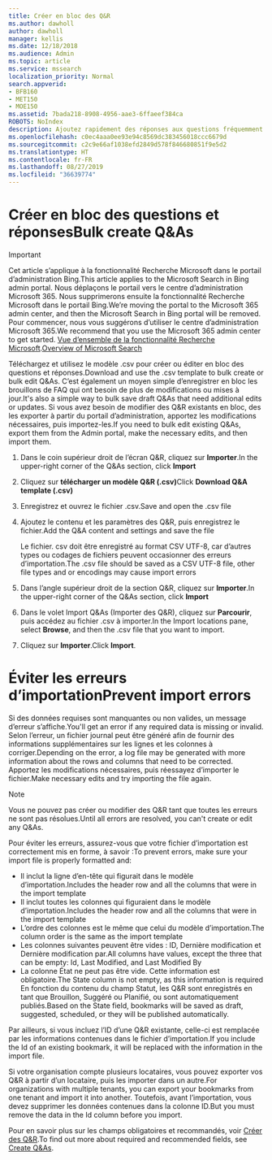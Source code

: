 ```yaml
---
title: Créer en bloc des Q&R
ms.author: dawholl
author: dawholl
manager: kellis
ms.date: 12/18/2018
ms.audience: Admin
ms.topic: article
ms.service: mssearch
localization_priority: Normal
search.appverid:
- BFB160
- MET150
- MOE150
ms.assetid: 7bada218-8908-4956-aae3-6ffaeef384ca
ROBOTS: NoIndex
description: Ajoutez rapidement des réponses aux questions fréquemment posées à l’aide des outils d’importation disponibles dans le portail d’administration de Recherche Microsoft
ms.openlocfilehash: c0ec4aaa0ee93e94c8569dc383456018ccc6679d
ms.sourcegitcommit: c2c9e66af1038efd2849d578f846680851f9e5d2
ms.translationtype: HT
ms.contentlocale: fr-FR
ms.lasthandoff: 08/27/2019
ms.locfileid: "36639774"
---
```

# <a name="bulk-create-qas"></a><span data-ttu-id="6d48c-103">Créer en bloc des questions et réponses</span><span class="sxs-lookup"><span data-stu-id="6d48c-103">Bulk create Q&As</span></span>

> [!IMPORTANT]
> <span data-ttu-id="6d48c-104">Cet article s’applique à la fonctionnalité Recherche Microsoft dans le portail d’administration Bing.</span><span class="sxs-lookup"><span data-stu-id="6d48c-104">This article applies to the Microsoft Search in Bing admin portal.</span></span> <span data-ttu-id="6d48c-105">Nous déplaçons le portail vers le centre d’administration Microsoft 365. Nous supprimerons ensuite la fonctionnalité Recherche Microsoft dans le portail Bing.</span><span class="sxs-lookup"><span data-stu-id="6d48c-105">We’re moving the portal to the Microsoft 365 admin center, and then the Microsoft Search in Bing portal will be removed.</span></span> <span data-ttu-id="6d48c-106">Pour commencer, nous vous suggérons d’utiliser le centre d’administration Microsoft 365.</span><span class="sxs-lookup"><span data-stu-id="6d48c-106">We recommend that you use the Microsoft 365 admin center to get started.</span></span> <span data-ttu-id="6d48c-107">[Vue d’ensemble de la fonctionnalité Recherche Microsoft](overview-microsoft-search.md).</span><span class="sxs-lookup"><span data-stu-id="6d48c-107">[Overview of Microsoft Search](overview-microsoft-search.md)</span></span>
    
<span data-ttu-id="6d48c-108">Téléchargez et utilisez le modèle .csv pour créer ou éditer en bloc des questions et réponses.</span><span class="sxs-lookup"><span data-stu-id="6d48c-108">Download and use the .csv template to bulk create or bulk edit Q&As.</span></span> <span data-ttu-id="6d48c-109">C’est également un moyen simple d’enregistrer en bloc les brouillons de FAQ qui ont besoin de plus de modifications ou mises à jour.</span><span class="sxs-lookup"><span data-stu-id="6d48c-109">It's also a simple way to bulk save draft Q&As that need additional edits or updates.</span></span> <span data-ttu-id="6d48c-110">Si vous avez besoin de modifier des Q&R existants en bloc, des les exporter à partir du portail d’administration, apportez les modifications nécessaires, puis importez-les.</span><span class="sxs-lookup"><span data-stu-id="6d48c-110">If you need to bulk edit existing Q&As, export them from the Admin portal, make the necessary edits, and then import them.</span></span>
  
1. <span data-ttu-id="6d48c-111">Dans le coin supérieur droit de l’écran Q&R, cliquez sur **Importer**.</span><span class="sxs-lookup"><span data-stu-id="6d48c-111">In the upper-right corner of the Q&As section, click **Import**</span></span>
    
2. <span data-ttu-id="6d48c-112">Cliquez sur **télécharger un modèle Q&R (.csv)**</span><span class="sxs-lookup"><span data-stu-id="6d48c-112">Click **Download Q&A template (.csv)**</span></span>
    
3. <span data-ttu-id="6d48c-113">Enregistrez et ouvrez le fichier .csv.</span><span class="sxs-lookup"><span data-stu-id="6d48c-113">Save and open the .csv file</span></span>
    
4. <span data-ttu-id="6d48c-114">Ajoutez le contenu et les paramètres des Q&R, puis enregistrez le fichier.</span><span class="sxs-lookup"><span data-stu-id="6d48c-114">Add the Q&A content and settings and save the file</span></span>

    <span data-ttu-id="6d48c-115">Le fichier. csv doit être enregistré au format CSV UTF-8, car d’autres types ou codages de fichiers peuvent occasionner des erreurs d’importation.</span><span class="sxs-lookup"><span data-stu-id="6d48c-115">The .csv file should be saved as a CSV UTF-8 file, other file types and or encodings may cause import errors</span></span>
    
5. <span data-ttu-id="6d48c-116">Dans l’angle supérieur droit de la section Q&R, cliquez sur **Importer**.</span><span class="sxs-lookup"><span data-stu-id="6d48c-116">In the upper-right corner of the Q&As section, click **Import**</span></span>
    
6. <span data-ttu-id="6d48c-117">Dans le volet Import Q&As (Importer des Q&R), cliquez sur **Parcourir**, puis accédez au fichier .csv à importer.</span><span class="sxs-lookup"><span data-stu-id="6d48c-117">In the Import locations pane, select **Browse**, and then the .csv file that you want to import.</span></span> 
    
7. <span data-ttu-id="6d48c-118">Cliquez sur **Importer**.</span><span class="sxs-lookup"><span data-stu-id="6d48c-118">Click **Import**.</span></span>

# <a name="prevent-import-errors"></a><span data-ttu-id="6d48c-119">Éviter les erreurs d’importation</span><span class="sxs-lookup"><span data-stu-id="6d48c-119">Prevent import errors</span></span>      
<span data-ttu-id="6d48c-120">Si des données requises sont manquantes ou non valides, un message d’erreur s’affiche.</span><span class="sxs-lookup"><span data-stu-id="6d48c-120">You'll get an error if any required data is missing or invalid.</span></span> <span data-ttu-id="6d48c-121">Selon l’erreur, un fichier journal peut être généré afin de fournir des informations supplémentaires sur les lignes et les colonnes à corriger.</span><span class="sxs-lookup"><span data-stu-id="6d48c-121">Depending on the error, a log file may be generated with more information about the rows and columns that need to be corrected.</span></span> <span data-ttu-id="6d48c-122">Apportez les modifications nécessaires, puis réessayez d’importer le fichier.</span><span class="sxs-lookup"><span data-stu-id="6d48c-122">Make necessary edits and try importing the file again.</span></span>

> [!NOTE]
> <span data-ttu-id="6d48c-123">Vous ne pouvez pas créer ou modifier des Q&R tant que toutes les erreurs ne sont pas résolues.</span><span class="sxs-lookup"><span data-stu-id="6d48c-123">Until all errors are resolved, you can't create or edit any Q&As.</span></span> 

<span data-ttu-id="6d48c-124">Pour éviter les erreurs, assurez-vous que votre fichier d’importation est correctement mis en forme, à savoir :</span><span class="sxs-lookup"><span data-stu-id="6d48c-124">To prevent errors, make sure your import file is properly formatted and:</span></span>
- <span data-ttu-id="6d48c-125">Il inclut la ligne d’en-tête qui figurait dans le modèle d’importation.</span><span class="sxs-lookup"><span data-stu-id="6d48c-125">Includes the header row and all the columns that were in the import template</span></span>
- <span data-ttu-id="6d48c-126">Il inclut toutes les colonnes qui figuraient dans le modèle d’importation.</span><span class="sxs-lookup"><span data-stu-id="6d48c-126">Includes the header row and all the columns that were in the import template</span></span>
- <span data-ttu-id="6d48c-127">L’ordre des colonnes est le même que celui du modèle d’importation.</span><span class="sxs-lookup"><span data-stu-id="6d48c-127">The column order is the same as the import template</span></span>
- <span data-ttu-id="6d48c-128">Les colonnes suivantes peuvent être vides : ID, Dernière modification et Dernière modification par.</span><span class="sxs-lookup"><span data-stu-id="6d48c-128">All columns have values, except the three that can be empty: Id, Last Modified, and Last Modified By</span></span>
- <span data-ttu-id="6d48c-129">La colonne État ne peut pas être vide. Cette information est obligatoire.</span><span class="sxs-lookup"><span data-stu-id="6d48c-129">The State column is not empty, as this information is required</span></span>  
<span data-ttu-id="6d48c-130">En fonction du contenu du champ Statut, les Q&R sont enregistrés en tant que Brouillon, Suggéré ou Planifié, ou sont automatiquement publiés.</span><span class="sxs-lookup"><span data-stu-id="6d48c-130">Based on the State field, bookmarks will be saved as draft, suggested, scheduled, or they will be published automatically.</span></span>

<span data-ttu-id="6d48c-131">Par ailleurs, si vous incluez l’ID d’une Q&R existante, celle-ci est remplacée par les informations contenues dans le fichier d’importation.</span><span class="sxs-lookup"><span data-stu-id="6d48c-131">If you include the Id of an existing bookmark, it will be replaced with the information in the import file.</span></span>

<span data-ttu-id="6d48c-132">Si votre organisation compte plusieurs locataires, vous pouvez exporter vos Q&R à partir d’un locataire, puis les importer dans un autre.</span><span class="sxs-lookup"><span data-stu-id="6d48c-132">For organizations with multiple tenants, you can export your bookmarks from one tenant and import it into another.</span></span> <span data-ttu-id="6d48c-133">Toutefois, avant l’importation, vous devez supprimer les données contenues dans la colonne ID.</span><span class="sxs-lookup"><span data-stu-id="6d48c-133">But you must remove the data in the Id column before you import.</span></span>

<span data-ttu-id="6d48c-134">Pour en savoir plus sur les champs obligatoires et recommandés, voir [Créer des Q&R](create-qas.md).</span><span class="sxs-lookup"><span data-stu-id="6d48c-134">To find out more about required and recommended fields, see [Create Q&As](create-qas.md).</span></span>

  

